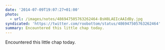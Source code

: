 ```yaml
---
date: '2014-07-09T19:07:27+01:00'
photo:
  - url: /images/notes/486947505763262464-BsH8LAEIcAAIdBy.jpg
syndicated: 'https://twitter.com/roobottom/status/486947505763262464'
summary: Encountered this little chap today.
---
```

Encountered this little chap today. 
